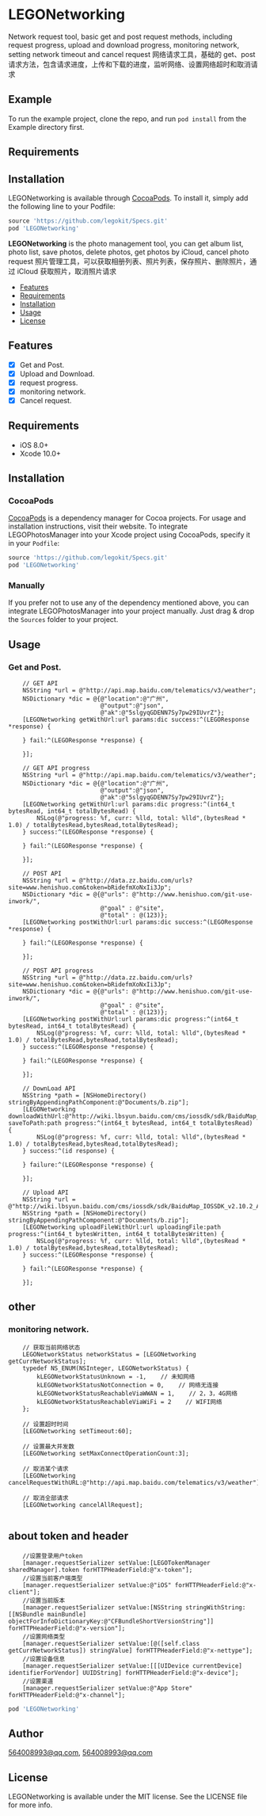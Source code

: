 # LEGONetworking

Network request tool, basic get and post request methods, including request progress, upload and download progress, monitoring network, setting network timeout and cancel request  网络请求工具，基础的 get、post 请求方法，包含请求进度，上传和下载的进度，监听网络、设置网络超时和取消请求

## Example

To run the example project, clone the repo, and run `pod install` from the Example directory first.

## Requirements

## Installation

LEGONetworking is available through [CocoaPods](https://cocoapods.org). To install
it, simply add the following line to your Podfile:

```ruby
source 'https://github.com/legokit/Specs.git'
pod 'LEGONetworking'
```

**LEGONetworking** is the photo management tool, you can get album list, photo list, save photos, delete photos, get photos by iCloud, cancel photo request  照片管理工具，可以获取相册列表、照片列表，保存照片、删除照片，通过 iCloud 获取照片，取消照片请求

- [Features](#features)
- [Requirements](#requirements)
- [Installation](#installation)
- [Usage](#usage)
- [License](#license)

## Features

- [x] Get and Post.
- [x] Upload and Download. 
- [x] request progress.  
- [x] monitoring network.  
- [x] Cancel request.  

## Requirements

- iOS 8.0+
- Xcode 10.0+

## Installation

### CocoaPods

[CocoaPods](https://cocoapods.org) is a dependency manager for Cocoa projects. For usage and installation instructions, visit their website. To integrate LEGOPhotosManager into your Xcode project using CocoaPods, specify it in your `Podfile`:

```ruby
source 'https://github.com/legokit/Specs.git'
pod 'LEGONetworking'
```

### Manually

If you prefer not to use any of the dependency mentioned above, you can integrate LEGOPhotosManager into your project manually. Just drag & drop the `Sources` folder to your project.


## Usage

### Get and Post.
```
    // GET API
    NSString *url = @"http://api.map.baidu.com/telematics/v3/weather";
    NSDictionary *dic = @{@"location":@"广州",
                          @"output":@"json",
                          @"ak":@"5slgyqGDENN7Sy7pw29IUvrZ"};
    [LEGONetworking getWithUrl:url params:dic success:^(LEGOResponse *response) {
        
    } fail:^(LEGOResponse *response) {
        
    }];
    
    // GET API progress
    NSString *url = @"http://api.map.baidu.com/telematics/v3/weather";
    NSDictionary *dic = @{@"location":@"广州",
                          @"output":@"json",
                          @"ak":@"5slgyqGDENN7Sy7pw29IUvrZ"};
    [LEGONetworking getWithUrl:url params:dic progress:^(int64_t bytesRead, int64_t totalBytesRead) {
        NSLog(@"progress: %f, curr: %lld, total: %lld",(bytesRead * 1.0) / totalBytesRead,bytesRead,totalBytesRead);
    } success:^(LEGOResponse *response) {
        
    } fail:^(LEGOResponse *response) {

    }];
    
    // POST API
    NSString *url = @"http://data.zz.baidu.com/urls?site=www.henishuo.com&token=bRidefmXoNxIi3Jp";
    NSDictionary *dic = @{@"urls": @"http://www.henishuo.com/git-use-inwork/",
                          @"goal" : @"site",
                          @"total" : @(123)};
    [LEGONetworking postWithUrl:url params:dic success:^(LEGOResponse *response) {

    } fail:^(LEGOResponse *response) {

    }];
    
    // POST API progress
    NSString *url = @"http://data.zz.baidu.com/urls?site=www.henishuo.com&token=bRidefmXoNxIi3Jp";
    NSDictionary *dic = @{@"urls": @"http://www.henishuo.com/git-use-inwork/",
                          @"goal" : @"site",
                          @"total" : @(123)};
    [LEGONetworking postWithUrl:url params:dic progress:^(int64_t bytesRead, int64_t totalBytesRead) {
        NSLog(@"progress: %f, curr: %lld, total: %lld",(bytesRead * 1.0) / totalBytesRead,bytesRead,totalBytesRead);
    } success:^(LEGOResponse *response) {
        
    } fail:^(LEGOResponse *response) {
        
    }];
    
    // DownLoad API
    NSString *path = [NSHomeDirectory() stringByAppendingPathComponent:@"Documents/b.zip"];
    [LEGONetworking downloadWithUrl:@"http://wiki.lbsyun.baidu.com/cms/iossdk/sdk/BaiduMap_IOSSDK_v2.10.2_All.zip" saveToPath:path progress:^(int64_t bytesRead, int64_t totalBytesRead) {
        NSLog(@"progress: %f, curr: %lld, total: %lld",(bytesRead * 1.0) / totalBytesRead,bytesRead,totalBytesRead);
    } success:^(id response) {

    } failure:^(LEGOResponse *response) {

    }];
    
    // Upload API
    NSString *url = @"http://wiki.lbsyun.baidu.com/cms/iossdk/sdk/BaiduMap_IOSSDK_v2.10.2_All.zip";
    NSString *path = [NSHomeDirectory() stringByAppendingPathComponent:@"Documents/b.zip"];
    [LEGONetworking uploadFileWithUrl:url uploadingFile:path progress:^(int64_t bytesWritten, int64_t totalBytesWritten) {
        NSLog(@"progress: %f, curr: %lld, total: %lld",(bytesRead * 1.0) / totalBytesRead,bytesRead,totalBytesRead);
    } success:^(LEGOResponse *response) {
        
    } fail:^(LEGOResponse *response) {
        
    }];
```

## other
### monitoring network.
```
    // 获取当前网络状态
    LEGONetworkStatus networkStatus = [LEGONetworking getCurrNetworkStatus];
    typedef NS_ENUM(NSInteger, LEGONetworkStatus) {
        kLEGONetworkStatusUnknown = -1,    // 未知网络
        kLEGONetworkStatusNotConnection = 0,    // 网络无连接
        kLEGONetworkStatusReachableViaWWAN = 1,    // 2，3，4G网络
        kLEGONetworkStatusReachableViaWiFi = 2    // WIFI网络
    };
    
    // 设置超时时间
    [LEGONetworking setTimeout:60];
    
    // 设置最大并发数
    [LEGONetworking setMaxConnectOperationCount:3];
    
    // 取消某个请求
    [LEGONetworking cancelRequestWithURL:@"http://api.map.baidu.com/telematics/v3/weather"];
    
    // 取消全部请求
    [LEGONetworking cancelAllRequest];
    
```

## about token and header

```
    //设置登录用户token
    [manager.requestSerializer setValue:[LEGOTokenManager sharedManager].token forHTTPHeaderField:@"x-token"];
    //设置当前客户端类型
    [manager.requestSerializer setValue:@"iOS" forHTTPHeaderField:@"x-client"];
    //设置当前版本
    [manager.requestSerializer setValue:[NSString stringWithString:[[NSBundle mainBundle] objectForInfoDictionaryKey:@"CFBundleShortVersionString"]] forHTTPHeaderField:@"x-version"];
    //设置网络类型
    [manager.requestSerializer setValue:[@([self.class getCurrNetworkStatus]) stringValue] forHTTPHeaderField:@"x-nettype"];
    //设置设备信息
    [manager.requestSerializer setValue:[[[UIDevice currentDevice] identifierForVendor] UUIDString] forHTTPHeaderField:@"x-device"];
    //设置渠道
    [manager.requestSerializer setValue:@"App Store" forHTTPHeaderField:@"x-channel"];
```

```ruby
pod 'LEGONetworking'
```



## Author

564008993@qq.com, 564008993@qq.com

## License

LEGONetworking is available under the MIT license. See the LICENSE file for more info.
